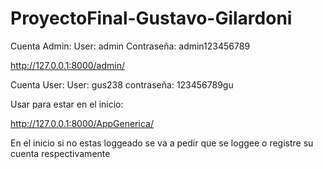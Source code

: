# ProyectoFinal-Gustavo-Gilardoni

Cuenta Admin:
User: admin
Contraseña: admin123456789

http://127.0.0.1:8000/admin/

Cuenta User:
User: gus238
contraseña: 123456789gu

Usar para estar en el inicio:

http://127.0.0.1:8000/AppGenerica/

En el inicio si no estas loggeado se va a pedir que se loggee o registre su cuenta respectivamente
